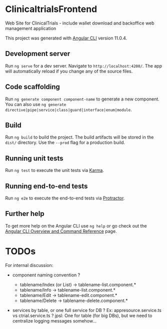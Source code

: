 # ClinicaltrialsFrontend

Web Site for ClinicalTrials - include wallet download and backoffice web management application

This project was generated with [Angular CLI](https://github.com/angular/angular-cli) version 11.0.4.

## Development server

Run `ng serve` for a dev server. Navigate to `http://localhost:4200/`. The app will automatically reload if you change any of the source files.

## Code scaffolding

Run `ng generate component component-name` to generate a new component. You can also use `ng generate directive|pipe|service|class|guard|interface|enum|module`.

## Build

Run `ng build` to build the project. The build artifacts will be stored in the `dist/` directory. Use the `--prod` flag for a production build.

## Running unit tests

Run `ng test` to execute the unit tests via [Karma](https://karma-runner.github.io).

## Running end-to-end tests

Run `ng e2e` to execute the end-to-end tests via [Protractor](http://www.protractortest.org/).

## Further help

To get more help on the Angular CLI use `ng help` or go check out the [Angular CLI Overview and Command Reference](https://angular.io/cli) page.



# TODOs

For internal discussion:

* component naming convention ?
  * tablename/Index (or List) -> tablename-list.component.*
  * tablename/Info -> tablename-list.component.*
  * tablename/Edit -> tablename-edit.component.*
  * tablename/Delete -> tablename-delete.component.*

* services by table, or one full service for DB ? Ex: appresource.service.ts vs ctrial.service.ts ? jpsl: One for table (for big DBs), but we need to centralize logging messages somehow...


